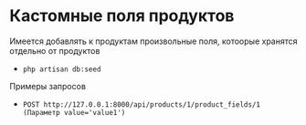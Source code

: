 # Кастомные поля продуктов

Имеется добавлять к продуктам произвольные поля, котоорые хранятся отдельно от продуктов

- ``php artisan db:seed``

Примеры запросов
- ``POST http://127.0.0.1:8000/api/products/1/product_fields/1 (Параметр value='value1')``

